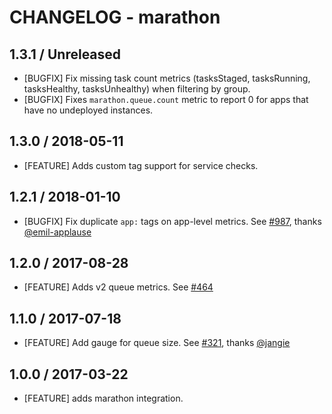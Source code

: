 # CHANGELOG - marathon

## 1.3.1 / Unreleased

* [BUGFIX] Fix missing task count metrics (tasksStaged, tasksRunning, tasksHealthy, tasksUnhealthy) when filtering by group.
* [BUGFIX] Fixes `marathon.queue.count` metric to report 0 for apps that have no undeployed instances.

## 1.3.0 / 2018-05-11

* [FEATURE] Adds custom tag support for service checks.

## 1.2.1 / 2018-01-10

* [BUGFIX] Fix duplicate `app:` tags on app-level metrics. See [#987][], thanks [@emil-applause][]

## 1.2.0 / 2017-08-28

* [FEATURE] Adds v2 queue metrics. See [#464][]

## 1.1.0 / 2017-07-18

* [FEATURE] Add gauge for queue size. See [#321][], thanks [@jangie][]

## 1.0.0 / 2017-03-22

* [FEATURE] adds marathon integration.

<!--- The following link definition list is generated by PimpMyChangelog --->
[#321]: https://github.com/DataDog/integrations-core/issues/321
[#464]: https://github.com/DataDog/integrations-core/issues/464
[#987]: https://github.com/DataDog/integrations-core/issues/987
[@emil-applause]: https://github.com/emil-applause
[@jangie]: https://github.com/jangie
